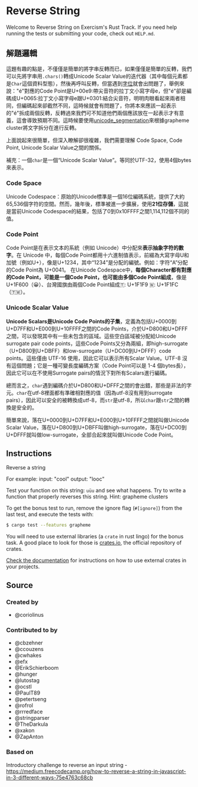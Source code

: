 # Reverse String

Welcome to Reverse String on Exercism's Rust Track.
If you need help running the tests or submitting your code, check out `HELP.md`.

## 解題邏輯

這題有趣的點是，不僅僅是簡單的將字串反轉而已，如果僅僅是簡單的反轉，我們可以先將字串用`.chars()`轉成Unicode Scalar Value的迭代器（其中每個元素都是`Char`這個資料型態），然後再呼叫反轉，但當遇到[字位](https://zh.wikipedia.org/zh-tw/%E5%AD%97%E4%BD%8D)就會出問題了，舉例來說："é"對應的Code Point是U+00e9:帶尖音符的拉丁文小寫字母e，但"é"卻是編碼成U+0065:拉丁文小寫字母e跟U+0301:結合尖音符，明明肉眼看起來兩者相同，但編碼起來卻截然不同，這時候就會有問題了，你將本來應該一起表示的"é"拆成兩個反轉，反轉過來我們可不知道他們兩個應該放在一起表示才有意義，這會導致預期不同。這時候要使用[unicode_segmentation](https://docs.rs/unicode-segmentation/latest/unicode_segmentation/)來根據grapheme cluster將文字拆分在進行反轉。

上面說起來很簡單，但深入瞭解卻很複雜，我們需要理解 Code Space, Code Point, Unicode Scalar Value之間的關係。

補充：一個`char`是一個“Unicode Scalar Value”。等同於UTF-32，使用4個bytes來表示。

### Code Space

Unicode Codespace：原始的Unicode標準是一個16位編碼系統，提供了大約65,536個字符的空間。然而，幾年後，標準被進一步擴展，使用**21位存儲**，這就是當前Unicode Codespace的結果，包括了0到0x10FFFF之間1,114,112個不同的值。

### Code Point

Code Point是在表示文本的系統（例如 Unicode）中分配來**表示抽象字符的數字**。在 Unicode 中，每個Code Point都用十六進制值表示，前綴為大寫字母U和加號（例如U+），像是U+1234，其中“1234”是分配的編號。例如：字符“A”分配的Code Point為 U+0041。
在Unicode Codespace中，**每個Character都有對應的Code Point，可能是一個Code Point，也可能由多個Code Point組成**，像是U+1F600（😀）、台灣國旗由兩個Code Point組成🇹: U+1F1F9 🇼: U+1F1FC（🇹🇼）。

### Unicode Scalar Value

**Unicode Scalars是Unicode Code Points的子集**，定義為包括U+0000到U+D7FF和U+E000到U+10FFFF之間的Code Points，介於U+D800和U+DFFF之間，可以發現其中有一些未包含的區域。這些空白區域被分配給Unicode surrogate pair code points，這些Code Points又分為兩組，即high-surrogate（U+D800到U+DBFF）和low-surrogate（U+DC00到U+DFFF）code points。這些僅由 UTF-16 使用，因此它可以表示所有Scalar Value。UTF-8 沒有這個問題；它是一種可變長度編碼方案（Code Point可以是 1-4 個bytes長），因此它可以在不使用Surrogate pairs的情況下對所有Scalars進行編碼。

總而言之，`char`遇到編碼介於U+D800和U+DFFF之間的會出錯，那些是非法的字元。`char`在utf-8裡面都有準確相對應的值（因為utf-8沒有用到surrogate pairs），因此可以安全的被轉換成utf-8，而`str`是utf-8，所以`char`跟`str`之間的轉換是安全的。

簡單來說，落在U+0000到U+D7FF和U+E000到U+10FFFF之間就叫做Unicode Scalar Value，落在U+D800到U+DBFF叫做high-surrogate，落在U+DC00到U+DFFF就叫做low-surrogate，全部合起來就叫做Unicode Code Point。

## Instructions

Reverse a string

For example:
input: "cool"
output: "looc"

Test your function on this string: `uüu` and see what happens. Try to write a function that properly
reverses this string. Hint: grapheme clusters

To get the bonus test to run, remove the ignore flag (`#[ignore]`) from the
last test, and execute the tests with:

```bash
$ cargo test --features grapheme
```

You will need to use external libraries (a `crate` in rust lingo) for the bonus task. A good place to look for those is [crates.io](https://crates.io/), the official repository of crates.

[Check the documentation](https://doc.rust-lang.org/cargo/guide/dependencies.html) for instructions on how to use external crates in your projects.

## Source

### Created by

- @coriolinus

### Contributed to by

- @cbzehner
- @ccouzens
- @cwhakes
- @efx
- @ErikSchierboom
- @hunger
- @lutostag
- @ocstl
- @PaulT89
- @petertseng
- @rofrol
- @rrredface
- @stringparser
- @TheDarkula
- @xakon
- @ZapAnton

### Based on

Introductory challenge to reverse an input string - https://medium.freecodecamp.org/how-to-reverse-a-string-in-javascript-in-3-different-ways-75e4763c68cb